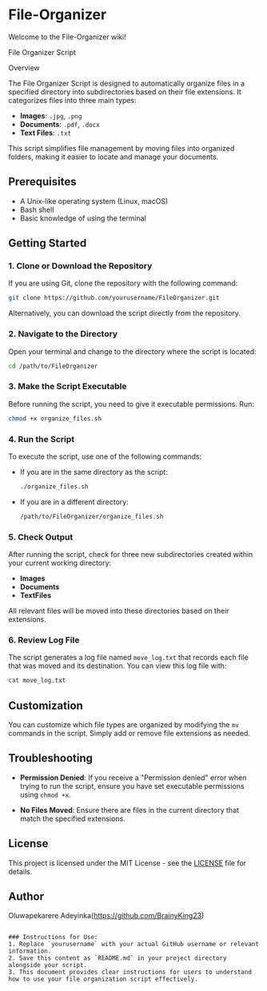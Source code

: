 # File-Organizer
Welcome to the File-Organizer wiki!

File Organizer Script

Overview

The File Organizer Script is designed to automatically organize files in a specified directory into subdirectories based on their file extensions. It categorizes files into three main types:

- **Images**: `.jpg`, `.png`
- **Documents**: `.pdf`, `.docx`
- **Text Files**: `.txt`

This script simplifies file management by moving files into organized folders, making it easier to locate and manage your documents.

## Prerequisites

- A Unix-like operating system (Linux, macOS)
- Bash shell
- Basic knowledge of using the terminal

## Getting Started

### 1. Clone or Download the Repository

If you are using Git, clone the repository with the following command:

```bash
git clone https://github.com/yourusername/FileOrganizer.git
```

Alternatively, you can download the script directly from the repository.

### 2. Navigate to the Directory

Open your terminal and change to the directory where the script is located:

```bash
cd /path/to/FileOrganizer
```

### 3. Make the Script Executable

Before running the script, you need to give it executable permissions. Run:

```bash
chmod +x organize_files.sh
```

### 4. Run the Script

To execute the script, use one of the following commands:

- If you are in the same directory as the script:
  ```bash
  ./organize_files.sh
  ```

- If you are in a different directory:
  ```bash
  /path/to/FileOrganizer/organize_files.sh
  ```

### 5. Check Output

After running the script, check for three new subdirectories created within your current working directory:

- **Images**
- **Documents**
- **TextFiles**

All relevant files will be moved into these directories based on their extensions.

### 6. Review Log File

The script generates a log file named `move_log.txt` that records each file that was moved and its destination. You can view this log file with:

```bash
cat move_log.txt
```

## Customization

You can customize which file types are organized by modifying the `mv` commands in the script. Simply add or remove file extensions as needed.

## Troubleshooting

- **Permission Denied**: If you receive a "Permission denied" error when trying to run the script, ensure you have set executable permissions using `chmod +x`.

- **No Files Moved**: Ensure there are files in the current directory that match the specified extensions.

## License

This project is licensed under the MIT License - see the [LICENSE](LICENSE) file for details.

## Author

Oluwapekarere Adeyinka(https://github.com/BrainyKing23)
```

### Instructions for Use:
1. Replace `yourusername` with your actual GitHub username or relevant information.
2. Save this content as `README.md` in your project directory alongside your script.
3. This document provides clear instructions for users to understand how to use your file organization script effectively.
